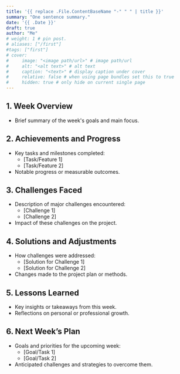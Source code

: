 ```yaml
---
title: '{{ replace .File.ContentBaseName "-" " " | title }}'
summary: "One sentence summary."
date: '{{ .Date }}'
draft: true
author: "Me"
# weight: 1 # pin post.
# aliases: ["/first"]
#tags: ["first"]
# cover:
#     image: "<image path/url>" # image path/url
#     alt: "<alt text>" # alt text
#     caption: "<text>" # display caption under cover
#     relative: false # when using page bundles set this to true
#     hidden: true # only hide on current single page
---
```


## 1. Week Overview
- Brief summary of the week's goals and main focus.

## 2. Achievements and Progress
- Key tasks and milestones completed:
  - [Task/Feature 1]
  - [Task/Feature 2]
- Notable progress or measurable outcomes.

## 3. Challenges Faced
- Description of major challenges encountered:
  - [Challenge 1]
  - [Challenge 2]
- Impact of these challenges on the project.

## 4. Solutions and Adjustments
- How challenges were addressed:
  - [Solution for Challenge 1]
  - [Solution for Challenge 2]
- Changes made to the project plan or methods.

## 5. Lessons Learned
- Key insights or takeaways from this week.
- Reflections on personal or professional growth.

## 6. Next Week’s Plan
- Goals and priorities for the upcoming week:
  - [Goal/Task 1]
  - [Goal/Task 2]
- Anticipated challenges and strategies to overcome them.